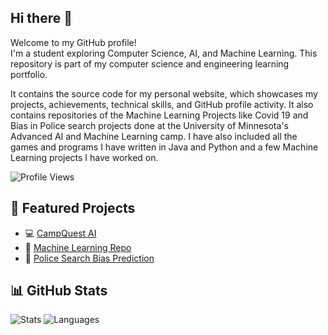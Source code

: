 ## Hi there 👋



Welcome to my GitHub profile!  
I'm a student exploring Computer Science, AI, and Machine Learning. This repository is part of my computer science and engineering learning portfolio.

It contains the source code for my personal website, which showcases my projects, achievements, technical skills, and GitHub profile activity. It also contains repositories of the Machine Learning Projects like Covid 19 and Bias in Police search projects done at the University of Minnesota's Advanced AI and Machine Learning camp.  I have also included all the games and programs I have written in Java and Python and a few Machine Learning projects I have worked on.

![Profile Views](https://komarev.com/ghpvc/?username=salmalilad&label=Profile+Visits&color=ff4d4d&style=flat-square)

## 🔬 Featured Projects
- 💻 [CampQuest AI](https://github.com/SalmaLilad/CampQuest)
- 🧠 [Machine Learning Repo](https://github.com/SalmaLilad/Machine-Learning)
- 🚓 [Police Search Bias Prediction](https://github.com/SalmaLilad/Police-Search-ML)

## 📊 GitHub Stats
![Stats](https://github-readme-stats.vercel.app/api?username=salmalilad&show_icons=true&theme=radical)
![Languages](https://github-readme-stats.vercel.app/api/top-langs/?username=salmalilad&layout=compact&theme=radical)



